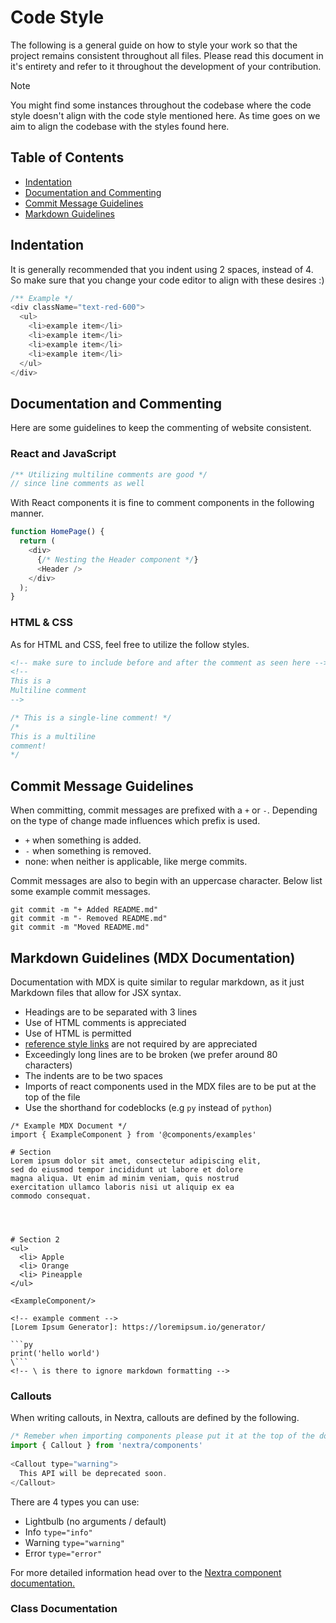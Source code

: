 # Code Style
The following is a general guide on how to style your work so that the project
remains consistent throughout all files. Please read this document in 
it's entirety
and refer to it throughout the development of your contribution.

> [!NOTE]  
> You might find some instances throughout the codebase where the code style
> doesn't align with the code style mentioned here. As time goes on we aim to
> align the codebase with the styles found here.


## Table of Contents
 - [Indentation](#indentation)
 - [Documentation and Commenting](#documentation-and-commenting)
 - [Commit Message Guidelines](#commit-message-guidelines)
 - [Markdown Guidelines](#markdown-guidelines-mdx-documentation)



## Indentation
It is generally recommended that you indent using 2 spaces, instead of 4. So 
make sure that you change your code editor to align with these desires :)

```Javascript
/** Example */
<div className="text-red-600">
  <ul>
    <li>example item</li>
    <li>example item</li>
    <li>example item</li>
    <li>example item</li>
  </ul>
</div>
```



## Documentation and Commenting
Here are some guidelines to keep the commenting of website consistent.

### React and JavaScript
```javascript
/** Utilizing multiline comments are good */
// since line comments as well
```

With React components it is fine to comment components in the following manner.

```javascript
function HomePage() {
  return (
    <div>
      {/* Nesting the Header component */}
      <Header />
    </div>
  );
}
```

### HTML & CSS
As for HTML and CSS, feel free to utilize the follow styles.
```HTML
<!-- make sure to include before and after the comment as seen here -->
<!--
This is a
Multiline comment
-->
```

```CSS
/* This is a single-line comment! */
/*
This is a multiline 
comment!
*/
```



## Commit Message Guidelines
When committing, commit messages are prefixed with a `+` or `-`. Depending on 
the type of change made 
influences which prefix is used.

 - `+` when something is added.
 - `-` when something is removed.
 - none: when neither is applicable, like merge commits.

Commit messages are also to begin with an uppercase character. Below list some 
example commit messages.

```
git commit -m "+ Added README.md"
git commit -m "- Removed README.md"
git commit -m "Moved README.md"
```



## Markdown Guidelines (MDX Documentation)
Documentation with MDX is quite similar to regular markdown, as it just Markdown files that allow for JSX syntax.
 - Headings are to be separated with 3 lines
 - Use of HTML comments is appreciated
 - Use of HTML is permitted
 - [reference style links](https://www.markdownguide.org/basic-syntax/#reference-style-links) 
 are not required by are appreciated
 - Exceedingly long lines are to be broken (we prefer around 80 characters)
 - The indents are to be two spaces
 - Imports of react components used in the MDX files are to be put at the top of the file
 - Use the shorthand for codeblocks (e.g `py` instead of `python`)

```
/* Example MDX Document */
import { ExampleComponent } from '@components/examples'

# Section
Lorem ipsum dolor sit amet, consectetur adipiscing elit,
sed do eiusmod tempor incididunt ut labore et dolore 
magna aliqua. Ut enim ad minim veniam, quis nostrud 
exercitation ullamco laboris nisi ut aliquip ex ea 
commodo consequat.




# Section 2
<ul>
  <li> Apple
  <li> Orange
  <li> Pineapple
</ul>

<ExampleComponent/>

<!-- example comment -->
[Lorem Ipsum Generator]: https://loremipsum.io/generator/

```py
print('hello world')
\```
<!-- \ is there to ignore markdown formatting -->

```



### Callouts
When writing callouts, in Nextra, callouts are defined by the following.

```JavaScript
/* Remeber when importing components please put it at the top of the document */
import { Callout } from 'nextra/components'
 
<Callout type="warning">
  This API will be deprecated soon.
</Callout>
```

There are 4 types you can use:
 - Lightbulb (no arguments / default)
 - Info `type="info"`
 - Warning `type="warning"`
 - Error `type="error"`

For more detailed information head over to the [Nextra component documentation.](https://nextra.site/docs/guide/built-ins/callout)



### Class Documentation